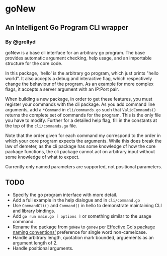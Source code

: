 # goNew
## An Intelligent Go Program CLI wrapper
### By @grellyd

goNew is a base cli interface for an arbitrary go program. The base provides automatic argument checking, help usage, and an importable structure for the core code. 

In this package, 'hello' is the arbitrary go program, which just prints "hello world". It also accepts a debug and interactive flag, which respectively change the behaviour of the program. As an example for more complex flags, it accepts a server argument with an IP:Port pair.

When building a new package, in order to get these features, you must register your commands with the cli package. As you add command line arguments, add a `*Command` in `cli/commands.go` such that `ValidCommands()` returns the complete set of commands for the program. This is the only file you have to modify. Further for a detailed help flag, fill in the constants at the top of the `cli/commands.go` file.

Note that the order given for each command my correspond to the order in which your core program expects the arguments. While this does break the law of demeter, as the cli package has some knowledge of how the core package functions, the cli package cannot act on arbitrary input without some knowledge of what to expect.

Currently only named parameters are supported, not positional parameters.

## TODO

- Specify the go program interface with more detail.
- Add a full example in the help dialogue and in `cli/command.go`
- Use `CommandCli()` and `Command()` in hello to demonstrate maintaining CLI and library bindings.
- Add `go run main.go [ options ]` or something similar to the usage command.
- Rename the package from `goNew` to `gonew` per [Effective Go's package naming conventions'](https://golang.org/doc/effective_go.html#package-names) preference for single word non-camelcase.
- Handle arbitrary length, quotation mark bounded, arguements as an argument length of 2.
- Handle positional arguments.
